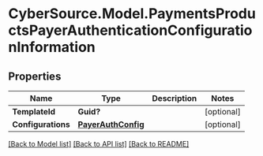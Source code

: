 # CyberSource.Model.PaymentsProductsPayerAuthenticationConfigurationInformation
## Properties

Name | Type | Description | Notes
------------ | ------------- | ------------- | -------------
**TemplateId** | **Guid?** |  | [optional] 
**Configurations** | [**PayerAuthConfig**](PayerAuthConfig.md) |  | [optional] 

[[Back to Model list]](../README.md#documentation-for-models) [[Back to API list]](../README.md#documentation-for-api-endpoints) [[Back to README]](../README.md)

